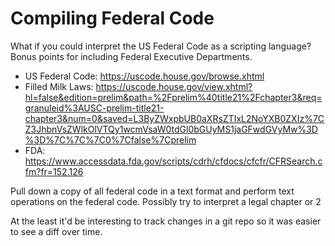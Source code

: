 # Compiling Federal Code

What if you could interpret the US Federal Code as a scripting language? Bonus points for including Federal Executive Departments.

- US Federal Code: https://uscode.house.gov/browse.xhtml
- Filled Milk Laws: https://uscode.house.gov/view.xhtml?hl=false&edition=prelim&path=%2Fprelim%40title21%2Fchapter3&req=granuleid%3AUSC-prelim-title21-chapter3&num=0&saved=L3ByZWxpbUB0aXRsZTIxL2NoYXB0ZXIz%7CZ3JhbnVsZWlkOlVTQy1wcmVsaW0tdGl0bGUyMS1jaGFwdGVyMw%3D%3D%7C%7C%7C0%7Cfalse%7Cprelim
- FDA: https://www.accessdata.fda.gov/scripts/cdrh/cfdocs/cfcfr/CFRSearch.cfm?fr=152.126

Pull down a copy of all federal code in a text format and perform text operations on the federal code. Possibly try to interpret a legal chapter or 2 

At the least it'd be interesting to track changes in a git repo so it was easier to see a diff over time.
